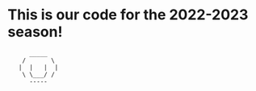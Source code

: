 # This is our code for the 2022-2023 season!

          _____
        /       \
       |  |   |  | 
        \ \___/ /
          -----
